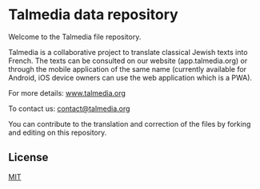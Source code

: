 # Talmedia data repository

Welcome to the Talmedia file repository. 

Talmedia is a collaborative project to translate classical Jewish texts into French. The texts can be consulted on our website (app.talmedia.org) or through the mobile application of the same name (currently available for Android, iOS device owners can use the web application which is a PWA).

For more details: www.talmedia.org

To contact us: contact@talmedia.org

You can contribute to the translation and correction of the files by forking and editing on this repository. 

## License
[MIT](https://choosealicense.com/licenses/mit/)